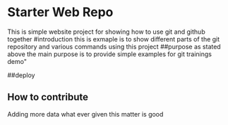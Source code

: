 # Starter Web Repo
This is simple website project for showing how to use git and github together 
#introduction
this is exmaple is to show different parts of the git repository and various commands using this project
##purpose
as stated above the main purpose is to provide simple examples for git trainings demo"

##deploy

## How to contribute

Adding more data what ever given this matter is good 